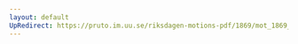 ```yaml
---
layout: default
UpRedirect: https://pruto.im.uu.se/riksdagen-motions-pdf/1869/mot_1869__ak__297.pdf
---
```

